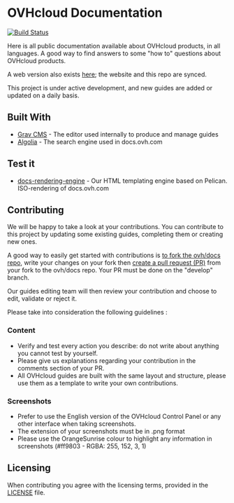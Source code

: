 # OVHcloud Documentation

[![Build Status](https://travis-ci.org/ovh/docs.svg?branch=develop)](https://travis-ci.org/ovh/docs)

Here is all public documentation available about OVHcloud products, in all languages. A good way to find answers to some "how to" questions about OVHcloud products.

A web version also exists [here](https://docs.ovh.com); the website and this repo are synced.

This project is under active development, and new guides are added or updated on a daily basis.

## Built With

* [Grav CMS](https://getgrav.org/) - The editor used internally to produce and manage guides
* [Algolia](https://www.algolia.com/) - The search engine used in docs.ovh.com

## Test it

* [docs-rendering-engine](https://github.com/ovh/docs-rendering) - Our HTML templating engine based on Pelican. ISO-rendering of docs.ovh.com

## Contributing

We will be happy to take a look at your contributions. You can contribute to this project by updating some existing guides, completing them or creating new ones.

A good way to easily get started with contributions is [to fork the ovh/docs repo](https://docs.github.com/en/free-pro-team@latest/github/getting-started-with-github/fork-a-repo), write your changes on your fork then [create a pull request (PR)](https://docs.github.com/en/free-pro-team@latest/github/collaborating-with-issues-and-pull-requests/creating-a-pull-request-from-a-fork) from your fork to the ovh/docs repo. Your PR must be done on the "develop" branch.

Our guides editing team will then review your contribution and choose to edit, validate or reject it.

Please take into consideration the following guidelines :

### Content

* Verify and test every action you describe: do not write about anything you cannot test by yourself.
* Please give us explanations regarding your contribution in the comments section of your PR.
* All OVHcloud guides are built with the same layout and structure, please use them as a template to write your own contributions.

### Screenshots

* Prefer to use the English version of the OVHcloud Control Panel or any other interface when taking screenshots.
* The extension of your screenshots must be in .png format
* Please use the OrangeSunrise colour to highlight any information in screenshots (#ff9803 - RGBA: 255, 152, 3, 1)

## Licensing

When contributing you agree with the licensing terms, provided in the [LICENSE](LICENSE) file.
